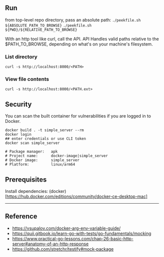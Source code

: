 ## Run

from top-level repo directory, pass an absolute path:
`./peekfile.sh ${ABSOLUTE_PATH_TO_BROWSE}`
`./peekfile.sh ${PWD}/${RELATIVE_PATH_TO_BROWSE}`

With an http tool like curl, call the API.
API Handles valid paths relative to the $PATH_TO_BROWSE, depending on what's on your machine's filesystem.


### List directory

`curl -s http://localhost:8000/<PATH>`

### View file contents

`curl -s http://localhost:8000/<PATH.ext>`



## Security

You can scan the built container for vulnerabilities if you are logged in to Docker.

```
docker build . -t simple_server --rm
docker login
## enter credentials or use CLI token
docker scan simple_server

# Package manager:   apk
# Project name:      docker-image|simple_server
# Docker image:      simple_server
# Platform:          linux/arm64
```
  

## Prerequisites

Install dependencies: (docker)[https://hub.docker.com/editions/community/docker-ce-desktop-mac] 

---

## Reference

- https://vsupalov.com/docker-arg-env-variable-guide/
- https://quii.gitbook.io/learn-go-with-tests/go-fundamentals/mocking
- https://www.practical-go-lessons.com/chap-26-basic-http-server#anatomy-of-an-http-response
- https://github.com/stretchr/testify#mock-package
